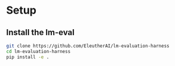 # Setup

## Install the lm-eval
```bash
git clone https://github.com/EleutherAI/lm-evaluation-harness
cd lm-evaluation-harness
pip install -e .
```
